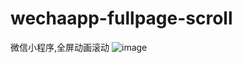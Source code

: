 # wechaapp-fullpage-scroll
微信小程序,全屏动画滚动
![image](https://github.com/rongj/wechaapp-fullpage-scroll/blob/master/fullpage.GIF)
